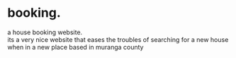 # booking.
a house booking website.        
      its a very nice website that eases the troubles of searching for a new house when in a new place
      based in muranga county    
                             
            
                        
                  
                                   
                                                                                                                                    
        
                        
                                                                                                
